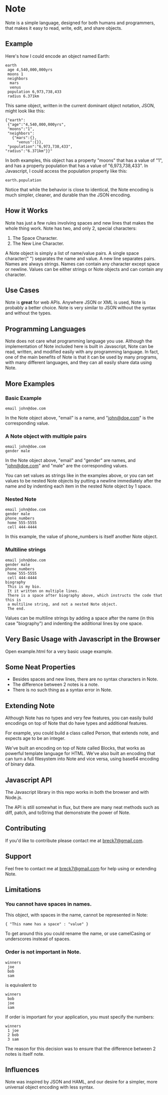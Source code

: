 Note
====

Note is a simple language, designed for both humans and programmers, that makes it easy to read, write, edit, and share objects.

Example
-------

Here's how I could encode an object named Earth:

    earth
     age 4,540,000,000yrs
     moons 1
     neighbors
      mars
      venus
     population 6,973,738,433
     radius 6.371km

This same object, written in the current dominant object notation, JSON, might look like this:

    {"earth":
     {"age":"4,540,000,000yrs",
     "moons":"1",
     "neighbors":
       {"mars":{},
         "venus":{}},
     "population":"6,973,738,433",
    "radius":"6.371km"}}"

In both examples, this object has a property "moons" that has a value of "1", and has a property population that has a value of "6,973,738,433". In Javascript, I could access the population property like this:

    earth.population

Notice that while the behavior is close to identical, the Note encoding is much simpler, cleaner, and durable than the JSON encoding.

How it Works
------------

Note has just a few rules involving spaces and new lines that makes the whole thing work. Note has two, and only 2, special characters:

1. The Space Character.
2. The New Line Character.

A Note object is simply a list of name/value pairs. A single space character(" ") separates the name and value. A new line separates pairs. Names are always strings. Names can contain any character except space or newline. Values can be either strings or Note objects and can contain any character.

Use Cases
---------

Note is **great** for web APIs. Anywhere JSON or XML is used, Note is probably a better choice. Note is very similar to JSON without the syntax and without the types.

Programming Languages
---------------------

Note does not care what programming language you use. Although the implementation of Note included here is built in Javascript, Note can be read, written, and modified easily with any programming language. In fact, one of the main benefits of Note is that it can be used by many programs, with many different languages, and they can all easily share data using Note.

More Examples
-------------

### Basic Example

    email john@doe.com

In the Note object above, "email" is a name, and "john@doe.com" is the corresponding value.

### A Note object with multiple pairs

    email john@doe.com
    gender male

In the Note object above,  "email" and "gender" are names, and "john@doe.com" and "male" are the corresponding values.

You can set values as strings like in the examples above, or you can set values to be nested Note objects by putting a newline immediately after the name and by indenting each item in the nested Note object by 1 space.

### Nested Note

    email john@doe.com
    gender male
    phone_numbers
     home 555-5555
     cell 444-4444

In this example, the value of phone_numbers is itself another Note object.

### Multiline strings

    email john@doe.com
    gender male
    phone_numbers
     home 555-5555
     cell 444-4444
    biography 
     This is my bio.
     It it written on multiple lines.
     There is a space after biography above, which instructs the code that this is
     a multiline string, and not a nested Note object.
     The end.
 
Values can be multiline strings by adding a space after the name (in this case "biography") and indenting the additional lines by one space.

Very Basic Usage with Javascript in the Browser
-----------------------------------------------

Open example.html for a very basic usage example.


Some Neat Properties
--------------------

- Besides spaces and new lines, there are no syntax characters in Note.
- The difference between 2 notes is a note.
- There is no such thing as a syntax error in Note.


Extending Note
--------------

Although Note has no types and very few features, you can easily build encodings on top of Note that do have types and additional features.

For example, you could build a class called Person, that extends note, and expects age to be an integer.

We've built an encoding on top of Note called Blocks, that works as powerful template language for HTML. We've also built an encoding that can turn a full filesystem into Note and vice versa, using base64 encoding of binary data.

Javascript API
--------------

The Javascript library in this repo works in both the browser and with Node.js.

The API is still somewhat in flux, but there are many neat methods such as diff, patch, and toString that demonstrate the power of Note.

Contributing
------------

If you'd like to contribute please contact me at breck7@gmail.com.

Support
-------

Feel free to contact me at breck7@gmail.com for help using or extending Note.

Limitations
-----------

### You cannot have spaces in names.

This object, with spaces in the name, cannot be represented in Note:

    { "This name has a space" : "value" }

To get around this you could rename the name, or use camelCasing or underscores instead of spaces.

### Order is not important in Note.

    winners
     joe
     bob
     sam

is equivalent to

    winners
     bob
     joe
     sam

If order is important for your application, you must specify the numbers:

    winners
     1 joe
     2 bob
     3 sam

The reason for this decision was to ensure that the difference between 2 notes is itself note.


Influences
----------

Note was inspired by JSON and HAML, and our desire for a simpler, more universal object encoding with less syntax.



